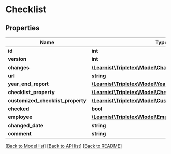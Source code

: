 # Checklist

## Properties
Name | Type | Description | Notes
------------ | ------------- | ------------- | -------------
**id** | **int** |  | [optional] 
**version** | **int** |  | [optional] 
**changes** | [**\Learnist\Tripletex\Model\Change[]**](Change.md) |  | [optional] 
**url** | **string** |  | [optional] 
**year_end_report** | [**\Learnist\Tripletex\Model\YearEndReport**](YearEndReport.md) |  | [optional] 
**checklist_property** | [**\Learnist\Tripletex\Model\ChecklistProperty**](ChecklistProperty.md) |  | [optional] 
**customized_checklist_property** | [**\Learnist\Tripletex\Model\CustomizedChecklistProperty**](CustomizedChecklistProperty.md) |  | [optional] 
**checked** | **bool** |  | [optional] 
**employee** | [**\Learnist\Tripletex\Model\Employee**](Employee.md) |  | [optional] 
**changed_date** | **string** |  | [optional] 
**comment** | **string** |  | [optional] 

[[Back to Model list]](../../README.md#documentation-for-models) [[Back to API list]](../../README.md#documentation-for-api-endpoints) [[Back to README]](../../README.md)

